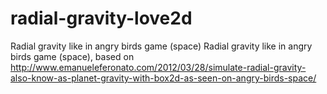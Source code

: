 radial-gravity-love2d
=====================

Radial gravity like in angry birds game (space)
Radial gravity like in angry birds game (space), based on http://www.emanueleferonato.com/2012/03/28/simulate-radial-gravity-also-know-as-planet-gravity-with-box2d-as-seen-on-angry-birds-space/
